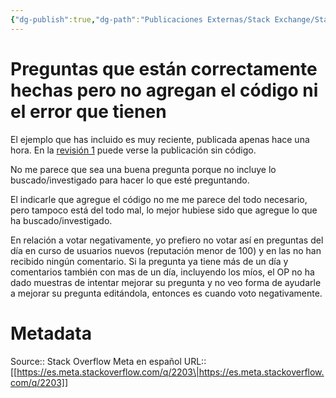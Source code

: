 ```yaml
---
{"dg-publish":true,"dg-path":"Publicaciones Externas/Stack Exchange/Stack Overflow en español/Stack Overflow en español Meta/es.meta.stackoverflow.com-2203.md","permalink":"/publicaciones-externas/stack-exchange/stack-overflow-en-espanol/stack-overflow-en-espanol-meta/es-meta-stackoverflow-com-2203/","title":"Preguntas que están correctamente hechas pero no agregan el código ni el error que tienen","hide":true,"noteIcon":"\"0\"","created":"2024-04-03T12:49:10.729-06:00","updated":"2024-04-05T16:44:01.371-06:00"}
---
```


# Preguntas que están correctamente hechas pero no agregan el código ni el error que tienen

El ejemplo que has incluido es muy reciente, publicada apenas hace una hora. En la [revisión 1][1] puede verse la publicación sin código.

No me parece que sea una buena pregunta porque no incluye lo buscado/investigado para hacer lo que esté preguntando. 

El indicarle que agregue el código no me me parece del todo necesario, pero tampoco está del todo mal, lo mejor hubiese sido que agregue lo que ha buscado/investigado.

En relación a votar negativamente, yo prefiero no votar así en preguntas del día en curso de usuarios nuevos (reputación menor de 100) y en las no han recibido ningún comentario. Si la pregunta ya tiene más de un día y comentarios también con mas de un día, incluyendo los míos, el OP no ha dado muestras de intentar mejorar su pregunta y no veo forma de ayudarle a mejorar su pregunta editándola, entonces es cuando voto negativamente.

  [1]: https://es.stackoverflow.com/revisions/79669/1

# Metadata
Source:: Stack Overflow Meta en español
URL:: [[https://es.meta.stackoverflow.com/q/2203\|https://es.meta.stackoverflow.com/q/2203]]

